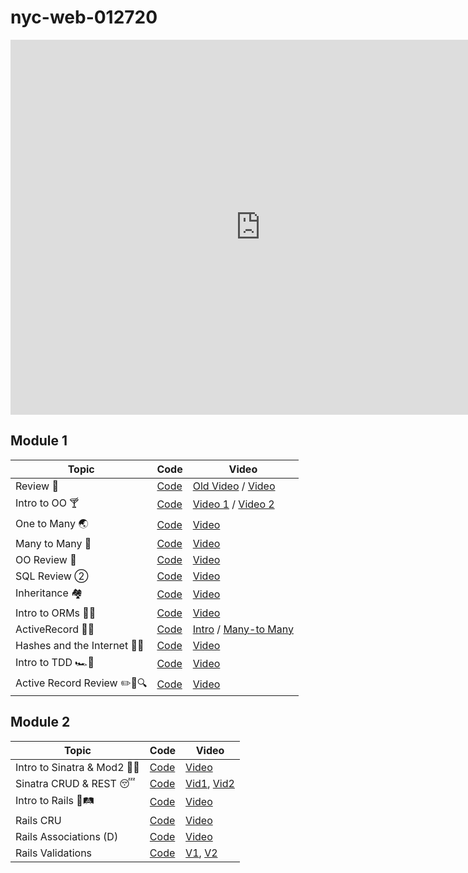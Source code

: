 # nyc-web-012720

<iframe src="https://calendar.google.com/calendar/embed?src=flatironschool.com_5v3vpkuf58h3tdm3pm7iqedq9s%40group.calendar.google.com&ctz=America%2FNew_York" style="border: 0" width="800" height="600" frameborder="0" scrolling="no"></iframe>



## Module 1
| Topic                             | Code                                   | Video                                      |
| -----                             | ----                                   | -----                                      |
| Review 🏀| [Code](https://github.com/learn-co-students/nyc-web-012720/tree/master/01-hashketball-review) | [Old Video](https://youtu.be/hVulfXJ2M_E) / [Video](https://youtu.be/0cxHFG9gXx0) |
| Intro to OO 🍸| [Code](https://github.com/learn-co-students/nyc-web-012720/tree/master/02-intro-to-oo) | [Video 1](https://youtu.be/GP9JSeK2a74) / [Video 2](https://youtu.be/hyLNvadrskE) |
| One to Many 🌏| [Code](https://github.com/learn-co-students/nyc-web-012720/tree/master/03-one-to-many) | [Video](https://youtu.be/2qnFfAXC7s0) |
| Many to Many 🥼| [Code](https://github.com/learn-co-students/nyc-web-012720/tree/master/04-many-to-many) | [Video](https://youtu.be/yCCoaW0nJMM) |
| OO Review 💪 | [Code](https://github.com/learn-co-students/nyc-web-012720/tree/master/05-oo-review) | [Video](https://youtu.be/eW_6cZSb7DA) |
| SQL Review ② | [Code](https://github.com/learn-co-students/nyc-clarke-web-010620/tree/master/08-sql-review) | [Video](https://youtu.be/rkYd6YyARz8) |
| Inheritance 🏘 | [Code](https://github.com/learn-co-students/nyc-clarke-web-010620/tree/master/10-inheritance) | [Video](https://youtu.be/uW_OvpGxshI) |
| Intro to ORMs 🏴‍☠️| [Code](https://github.com/learn-co-students/nyc-clarke-web-010620/tree/master/09-intro-to-orms) | [Video](https://youtu.be/AvjHI1rO6f0) |
| ActiveRecord 👩‍🎓| [Code](https://github.com/learn-co-students/nyc-web-012720/tree/master/06-intro-to-ar) | [Intro](https://youtu.be/svuXC8OpCtI) / [Many-to Many](https://youtu.be/KoyWDRA7iBo) |
| Hashes and the Internet 👩‍🎓| [Code](https://github.com/learn-co-students/nyc-web-012720/tree/master/07-hashes-and-the-internet) | [Video](https://youtu.be/rJZFO-gnr0w) |
| Intro to TDD 🏎💩| [Code](https://github.com/learn-co-students/nyc-web-012720/tree/master/08-intro-to-tdd) | [Video](https://youtu.be/VN_7gmn68no) |
| Active Record Review ✏️📕🔍| [Code](https://github.com/learn-co-students/nyc-web-012720/tree/master/09-active-record-review) | [Video](https://youtu.be/OG6Lc7t4Rks) |

## Module 2
| Topic                             | Code                                   | Video                                      |
| -----                             | ----                                   | -----                                      |
| Intro to Sinatra & Mod2 🎤🎶      |[Code][intro_code]                      |[Video][intro_vid]                          |
| Sinatra CRUD & REST 😴            |[Code][sinatra_crud_code]               |[Vid1][sin_crud_vid1], [Vid2][sin_crud_vid2]|
| Intro to Rails 🚂🛤               |[Code][rails_code]                      |[Video][rails_vid]                          |
| Rails CRU                          |[Code][rails_CRU_code]                 |[Video][rails_CRU_vid]                      |
| Rails Associations (D)             |[Code][ra_code]                        |[Video][ra_vid]                             |
| Rails Validations                 |[Code][ra_val_code]                     |[V1][raval1], [V2][raval2]                             |

[intro_code]: https://github.com/learn-co-students/nyc-web-012720/tree/master/10-intro-sinatra-mvc
[intro_vid]: https://youtu.be/UM_JRT7-v1U

[sinatra_crud_code]: https://github.com/learn-co-students/nyc-web-012720/tree/master/11-sinatra-CRUD
[sin_crud_vid1]: https://youtu.be/D0VXLQLsMzw
[sin_crud_vid2]: https://youtu.be/xN4euNUNxpA

[rails_code]: https://github.com/learn-co-students/nyc-web-012720/tree/master/12-intro-to-rails
[rails_vid]:https://youtu.be/tXqWplycPQM

[rails_CRU_code]: https://github.com/learn-co-students/nyc-web-012720/tree/master/13-rails-CRUD
[rails_CRU_vid]: https://youtu.be/xUuwcsl446w

[ra_code]: https://github.com/learn-co-students/nyc-web-012720/tree/master/14-rails-associations
[ra_vid]: https://youtu.be/lzutbGhtxKA

[ra_val_code]: https://github.com/learn-co-students/nyc-web-012720/tree/master/15-rails-validations
[raval1]: https://youtu.be/RySDA5TKnSo
[raval2]: https://youtu.be/vMYc6ntxYOA
